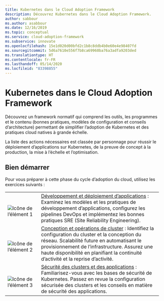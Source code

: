 ```yaml
---
title: Kubernetes dans le Cloud Adoption Framework
description: Découvrez Kubernetes dans le Cloud Adoption Framework.
author: sabbour
ms.author: asabbour
ms.date: 12/16/2019
ms.topic: conceptual
ms.service: cloud-adoption-framework
ms.subservice: innovate
ms.openlocfilehash: 15e1d020d00bfd2c1b8c8ddb4b0e60e4e98407fd
ms.sourcegitcommit: 5d6a7610e556f7b8ca69960ba76a3adfa9203ded
ms.translationtype: HT
ms.contentlocale: fr-FR
ms.lasthandoff: 05/14/2020
ms.locfileid: "83398855"
---
```

<!-- cSpell:ignore asabbour sabbour -->

# <a name="kubernetes-in-the-cloud-adoption-framework"></a>Kubernetes dans le Cloud Adoption Framework

Découvrez un framework normatif qui comprend les outils, les programmes et le contenu (bonnes pratiques, modèles de configuration et conseils d’architecture) permettant de simplifier l’adoption de Kubernetes et des pratiques cloud natives à grande échelle.

La liste des actions nécessaires est classée par personnage pour réussir le déploiement d’applications sur Kubernetes, de la preuve de concept à la production, la mise à l’échelle et l’optimisation.

## <a name="get-started"></a>Bien démarrer

Pour vous préparer à cette phase du cycle d’adoption du cloud, utilisez les exercices suivants :

<!-- markdownlint-disable MD033 -->

| | |
|---|---|
| <br> ![Icône de l’élément 1](../../_images/icons/1.png) | [Développement et déploiement d’applications](./application-development.md) : Examinez les modèles et les pratiques de développement d’applications, configurez les pipelines DevOps et implémentez les bonnes pratiques SRE (Site Reliability Engineering). |
| <br> ![Icône de l’élément 2](../../_images/icons/2.png) | [Conception et opérations de cluster](./cluster-design-operations.md) : Identifiez la configuration du cluster et la conception du réseau. Scalabilité future en automatisant le provisionnement de l’infrastructure. Assurez une haute disponibilité en planifiant la continuité d’activité et la reprise d’activité. |
| <br> ![Icône de l’élément 3](../../_images/icons/3.png) | [Sécurité des clusters et des applications](./cluster-application-security.md) : Familiarisez-vous avec les bases de sécurité de Kubernetes. Passez en revue la configuration sécurisée des clusters et les conseils en matière de sécurité des applications. |

<!-- markdownlint-enable MD033 -->
